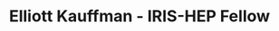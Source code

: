 ---
layout: fellow
pagetype: fellow
shortname: ekauffma
permalink: /fellows/ekauffma.html
fellow-name: Elliott Kauffman
title: Elliott Kauffman - IRIS-HEP Fellow
active: True
dates:
  start: 2022-05-16
  end: 2022-08-05
photo: /assets/images/team/Elliott-Kauffman.jpg
institution: Duke University
e-mail: elliott.kauffman@cern.ch
project_title: Adapting PV-Finder to the CMS and ATLAS Experiments
project_goal: >
    PV-Finder is a hybrid deep learning algorithm which identifies primary vertices. This algorithm was developed for use in conjunction with the LHCb detector in Run 3 of the LHC, which will experience a luminosity that is 5.5 times that of Run 2. In LHCb data, the efficiency of the CNN has inreased from to 90% to past  98% over the course of the past few years. The success of PV-Finder motivates its extension to both the ATLAS and CMS experiments. This project is concerned with the adaptation of the PV-Finder algorithm to ATLAS and CMS. Difference in detector geometry, data structure, density of particle tracks, and track resolution between experiments generate enough variation to motivate a dedicated project.
mentors:
  - Henry Schreiner (Princeton University)
  - Mike Sokoloff (University of Cincinnati)

proposal: /assets/pdf/fellows-2022/006-proposal-Elliott-Kauffman.pdf
---